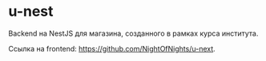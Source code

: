 # u-nest

Backend на NestJS для магазина, созданного в рамках курса института.

Ссылка на frontend: https://github.com/NightOfNights/u-next.
